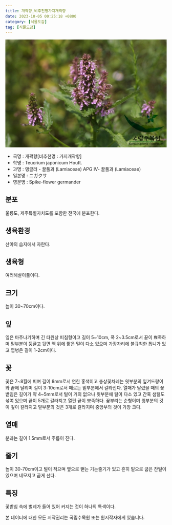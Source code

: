 ```yaml
---
title: 개곽향_비추천명가지개곽향
date: 2023-10-05 00:25:18 +0800
category: [식물도감]
tag: [식물도감]
---
```




![개곽향[비추천명 : 가지개곽향]](/assets/img/fileUpload/plants/basic/Labiatae/Teucrium/15681/1_th2.JPG)
- 국명 : 개곽향[비추천명 : 가지개곽향]
- 학명 : Teucrium japonicum Houtt.
- 과명 : 앵글러 - 꿀풀과 (Lamiaceae) APG Ⅳ- 꿀풀과 (Lamiaceae)
- 일본명 : ニガクサ
- 영문명 : Spike-flower germander


## 분포
울릉도, 제주특별자치도를 포함한 전국에 분포한다.
## 생육환경
산야의 습지에서 자란다.
## 생육형
여러해살이풀이다.
## 크기
높이 30~70cm이다.
## 잎
잎은 마주나기하며 긴 타원상 피침형이고 길이 5~10cm, 폭 2~3.5cm로서 끝이 뾰족하며 밑부분이 둥글고 뒷면 맥 위에 짧은 털이 다소 있으며 가장자리에 불규칙한 톱니가 있고 엽병은 길이 1-2cm이다.
## 꽃
꽃은 7~8월에 피며 길이 8mm로서 연한 홍색이고 총상꽃차례는 윗부분의 잎겨드랑이와 끝에 달리며 길이 3-10cm로서 때로는 밑부분에서 갈라진다. 열매가 달렸을 때의 꽃받침은 길이가 약 4~5mm로서 털이 거의 없으나 윗부분에 털이 다소 있고 간혹 샘털도 섞여 있으며 끝이 5개로 갈라지고 열편 끝이 뾰족하다. 꽃부리는 순형이며 윗부분의 것이 깊이 갈라지고 밑부분의 것은 3개로 갈라지며 중앙부의 것이 가장 크다.
## 열매
분과는 길이 1.5mm로서 주름이 진다.
## 줄기
높이 30-70cm이고 털이 적으며 옆으로 뻗는 기는줄기가 있고 흔히 밑으로 굽은 잔털이 있으며 네모지고 곧게 선다.
## 특징
꽃받침 속에 벌레가 들어 있어 커지는 것이 하나의 특색이다.






본 데이터에 대한 모든 저작권리는 국립수목원 또는 원저작자에게 있습니다.
